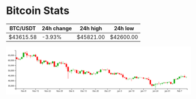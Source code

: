 # Bitcoin Stats

BTC/USDT|24h change|24h high|24h low|
|---|---|---|---|
|$43615.58|-3.93%|$45821.00|$42600.00|

<img src="./chart.svg">
